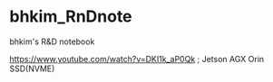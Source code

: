 # bhkim_RnDnote
bhkim's R&amp;D notebook


https://www.youtube.com/watch?v=DKI1k_aP0Qk  ; Jetson AGX Orin SSD(NVME) 


